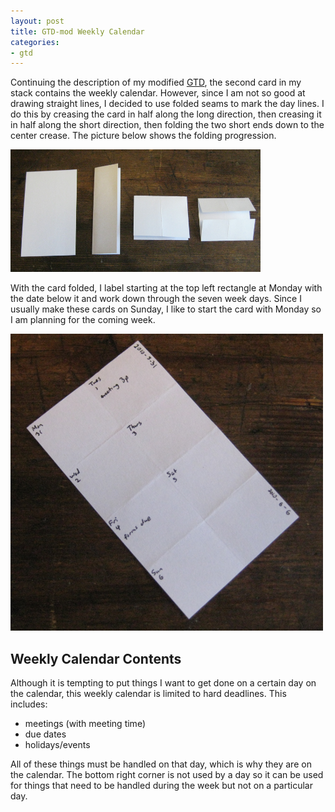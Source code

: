 ```yaml
---
layout: post
title: GTD-mod Weekly Calendar
categories:
- gtd
---
```


Continuing the description of my modified [GTD](http://www.davidco.com/what_is_gtd.php), the second card in my stack contains the weekly calendar.  However, since I am not so good at drawing straight lines, I decided to use folded seams to mark the day lines.  I do this by creasing the card in half along the long direction, then creasing it in half along the short direction, then folding the two short ends down to the center crease.  The picture below shows the folding progression.

![GTD-mod Weekly Calendar Folding](/images/gtd-mod-weekly-calendar-fold.png)

With the card folded, I label starting at the top left rectangle at Monday with the date below it and work down through the seven week days.  Since I usually make these cards on Sunday, I like to start the card with Monday so I am planning for the coming week.

![GTD-mod Weekly Calendar](/images/gtd-mod-weekly-calendar.png)

Weekly Calendar Contents
------------------------
Although it is tempting to put things I want to get done on a certain day on the calendar, this weekly calendar is limited to hard deadlines.  This includes:
* meetings (with meeting time)
* due dates
* holidays/events

All of these things must be handled on that day, which is why they are on the calendar.  The bottom right corner is not used by a day so it can be used for things that need to be handled during the week but not on a particular day.
